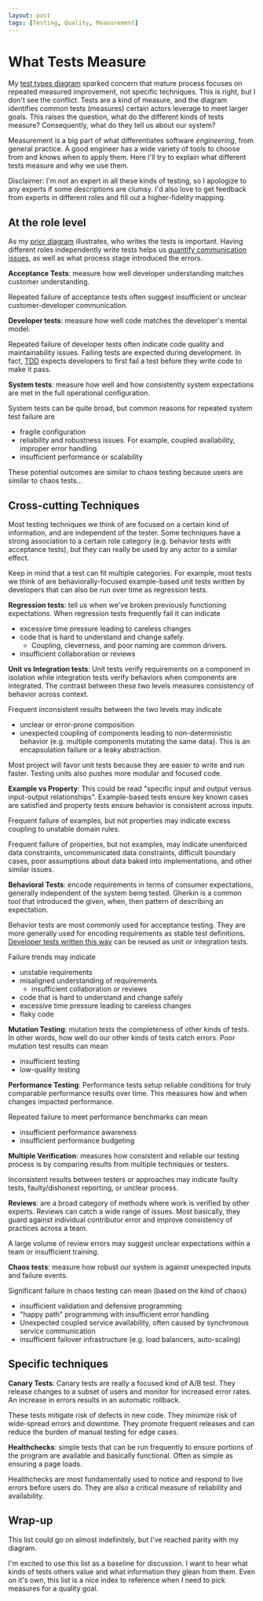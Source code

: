 ```yaml
---
layout: post
tags: [Testing, Quality, Measurement]
---
```


# What Tests Measure

My [test types diagram](../_posts/2021-08-30-Test-Types-and-Lifecycle-Phases.md) sparked concern that mature process focuses on repeated measured improvement, not specific techniques. This is right, but I don't see the conflict. Tests are a kind of measure, and the diagram identifies common tests (measures) certain actors leverage to meet larger goals. This raises the question, what do the different kinds of tests measure? Consequently, what do they tell us about our system?


Measurement is a big part of what differentiates software *engineering*, from general practice. A good engineer has a wide variety of tools to choose from and knows when to apply them. Here I'll try to explain what different tests measure and why we use them.

Disclaimer: I'm not an expert in all these kinds of testing, so I apologize to any experts if some descriptions are clumsy. I'd also love to get feedback from experts in different roles and fill out a higher-fidelity mapping.

## At the role level

As my [prior diagram](../_posts/2021-08-30-Test-Types-and-Lifecycle-Phases.md) illustrates, who writes the tests is important. Having different roles independently write tests helps us [quantify communication issues](https://spencerfarley.com/2021/03/19/quantified-communication-customer-to-code/), as well as what process stage introduced the errors. 

**Acceptance Tests**: measure how well developer understanding matches customer understanding.

Repeated failure of acceptance tests often suggest insufficient or unclear customer-developer communication.

**Developer tests**: measure how well code matches the developer's mental model. 

Repeated failure of developer tests often indicate code quality and maintainability issues. Failing tests are expected during development. In fact, [TDD](https://en.wikipedia.org/wiki/Test-driven_development) expects developers to first fail a test before they write code to make it pass.

**System tests**: measure how well and how consistently system expectations are met in the full operational configuration.

System tests can be quite broad, but common reasons for repeated system test failure are
- fragile configuration
- reliability and robustness issues. For example, coupled availability, improper error handling
- insufficient performance or scalability

These potential outcomes are similar to chaos testing because users are similar to chaos tests...

## Cross-cutting Techniques

Most testing techniques we think of are focused on a certain kind of information, and are independent of the tester. Some techniques have a strong association to a certain role category (e.g. behavior tests with acceptance tests), but they can really be used by any actor to a similar effect.

Keep in mind that a test can fit multiple categories. For example, most tests we think of are behaviorally-focused example-based unit tests written by developers that can also be run over time as regression tests.


**Regression tests**: tell us when we've broken previously functioning expectations. When regression tests frequently fail it can indicate
- excessive time pressure leading to careless changes
- code that is hard to understand and change safely.
  - Coupling, cleverness, and poor naming are common drivers. 
- insufficient collaboration or reviews


**Unit vs Integration tests**: Unit tests verify requirements on a component in isolation while integration tests verify behaviors when components are integrated. The contrast between these two levels measures consistency of behavior across context.

Frequent inconsistent results between the two levels may indicate
- unclear or error-prone composition
- unexpected coupling of components leading to non-deterministic behavior (e.g. multiple components mutating the same data). This is an encapsulation failure or a leaky abstraction.

Most project will favor unit tests because they are easier to write and run faster. Testing units also pushes more modular and focused code.

**Example vs Property**: This could be read "specific input and output versus input-output relationships". Example-based tests ensure key known cases are satisfied and property tests ensure behavior is consistent across inputs.

Frequent failure of examples, but not properties may indicate excess coupling to unstable domain rules.

Frequent failure of properties, but not examples, may indicate unenforced data constraints, uncommunicated data constraints, difficult boundary cases, poor assumptions about data baked into implementations, and other similar issues.

**Behavioral Tests**: encode requirements in terms of consumer expectations, generally independent of the system being tested. Gherkin is a common tool that introduced the given, when, then pattern of describing an expectation. 

Behavior tests are most commonly used for acceptance testing. They are more generally used for encoding requirements as stable test definitions. [Developer tests written this way](../_posts/2020-08-21-Test-Api-InPractice.md) can be reused as unit or integration tests.

Failure trends may indicate
- unstable requirements
- misaligned understanding of requirements
  - insufficient collaboration or reviews
- code that is hard to understand and change safely
- excessive time pressure leading to careless changes
- flaky code

**Mutation Testing**: mutation tests the completeness of other kinds of tests. In other words, how well do our other kinds of tests catch errors. Poor mutation test results can mean
- insufficient testing
- low-quality testing

**Performance Testing**: Performance tests setup reliable conditions for truly comparable performance results over time. This measures how and when changes impacted performance.

Repeated failure to meet performance benchmarks can mean
- insufficient performance awareness
- insufficient performance budgeting

**Multiple Verification**: measures how consistent and reliable our testing process is by comparing results from multiple techniques or testers.

Inconsistent results between testers or approaches may indicate faulty tests, faulty/dishonest reporting, or unclear process.

**Reviews**: are a broad category of methods where work is verified by other experts.  Reviews can catch a wide range of issues. Most basically, they guard against individual contributor error and improve consistency of practices across a team.

A large volume of review errors may suggest unclear expectations within a team or insufficient training.


**Chaos tests**: measure how robust our system is against unexpected inputs and failure events.

Significant failure in chaos testing can mean (based on the kind of chaos)
- insufficient validation and defensive programming
- "happy path" programming with insufficient error handling
- Unexpected coupled service availability, often caused by synchronous service communication
- insufficient failover infrastructure (e.g. load balancers, auto-scaling)


## Specific techniques

**Canary Tests**: Canary tests are really a focused kind of A/B test. They release changes to a subset of users and monitor for increased error rates. An increase in errors results in an automatic rollback.

These tests mitigate risk of defects in new code. They minimize risk of wide-spread errors and downtime. They promote frequent releases and can reduce the burden of manual testing for edge cases.

**Healthchecks**: simple tests that can be run frequently to ensure portions of the program are available and basically functional. Often as simple as ensuring a page loads.

Healthchecks are most fundamentally used to notice and respond to live errors before users do. They are also a critical measure of reliability and availability.


## Wrap-up
This list could go on almost indefinitely, but I've reached parity with my diagram.

I'm excited to use this list as a baseline for discussion. I want to hear what kinds of tests others value and what information they glean from them. Even on it's own, this list is a nice index to reference when I need to pick measures for a quality goal.
